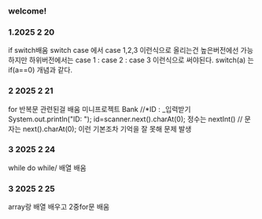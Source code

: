 ### welcome!

### 1.2025 2 20
if switch배움
switch case 에서 case 1,2,3 이런식으로 올리는건 높은버전에선 가능하지만 하위버전에서는 case 1 : case 2 : case 3 이런식으로 써야된다.
switch(a) 는 if(a==0) 개념과 같다.

### 2 2025 2 21
for 반복문 관련된걸 배움
미니프로젝트 Bank 
//*ID : _입력받기
System.out.println("ID: ");
id=scanner.next().charAt(0);
정수는 nextInt() // 문자는 next().charAt(0); 이런 기본조차 기억을 잘 못해 문제 발생


### 3 2025 2 24
while do while/ 배열 배움 


### 3 2025 2 25
array랑 배열 배우고 2중for문 배움
